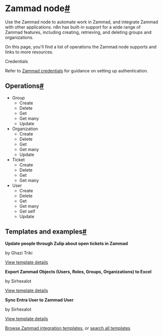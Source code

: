 [](https://github.com/n8n-io/n8n-docs/edit/main/docs/integrations/builtin/app-nodes/n8n-nodes-base.zammad.md "Edit this page")

# Zammad node[#](#zammad-node "Permanent link")

Use the Zammad node to automate work in Zammad, and integrate Zammad with other applications. n8n has built-in support for a wide range of Zammad features, including creating, retrieving, and deleting groups and organizations.

On this page, you'll find a list of operations the Zammad node supports and links to more resources.

Credentials

Refer to [Zammad credentials](../../credentials/zammad/) for guidance on setting up authentication.

## Operations[#](#operations "Permanent link")

*   Group
    *   Create
    *   Delete
    *   Get
    *   Get many
    *   Update
*   Organization
    *   Create
    *   Delete
    *   Get
    *   Get many
    *   Update
*   Ticket
    *   Create
    *   Delete
    *   Get
    *   Get many
*   User
    *   Create
    *   Delete
    *   Get
    *   Get many
    *   Get self
    *   Update

## Templates and examples[#](#templates-and-examples "Permanent link")

**Update people through Zulip about open tickets in Zammad**

by Ghazi Triki

[View template details](https://n8n.io/workflows/1575-update-people-through-zulip-about-open-tickets-in-zammad/)

**Export Zammad Objects (Users, Roles, Groups, Organizations) to Excel**

by Sirhexalot

[View template details](https://n8n.io/workflows/2596-export-zammad-objects-users-roles-groups-organizations-to-excel/)

**Sync Entra User to Zammad User**

by Sirhexalot

[View template details](https://n8n.io/workflows/2587-sync-entra-user-to-zammad-user/)

[Browse Zammad integration templates](https://n8n.io/integrations/zammad/), or [search all templates](https://n8n.io/workflows/)